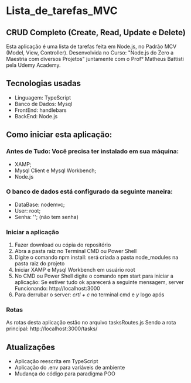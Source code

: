 # Lista_de_tarefas_MVC
## CRUD Completo (Create, Read, Update e Delete)
Esta aplicação é uma lista de tarefas feita em Node.js, no Padrão MCV (Model, View, Controller).
Desenvolvida no Curso: "Node.js do Zero a Maestria com diversos Projetos" juntamente com o Prof° Matheus Battisti pela Udemy Academy.

## Tecnologias usadas
* Linguagem: TypeScript
* Banco de Dados: Mysql
* FrontEnd: handlebars
* BackEnd: Node.js

## Como iniciar esta aplicação:

### Antes de Tudo: Você precisa ter instalado em sua máquina: 
* XAMP; 
* Mysql Client e Mysql Workbench;
* Node.js

### O banco de dados está configurado da seguinte maneira: 
* DataBase: nodemvc;
* User: root;
* Senha: ''; (não tem senha) 

### Iniciar a aplicação
1. Fazer download ou cópia do repositório
2. Abra a pasta raiz no Terminal CMD ou Power Shell
3. Digite o comando npm install: será criada a pasta node_modules na pasta raiz do projeto
4. Iniciar XAMP e Mysql Workbench em usuário root 
5. No CMD ou Power Shell digite o comando npm start para iniciar a aplicação: Se estiver tudo ok aparecerá a seguinte mensagem, server Funcionando: http://localhost:3000
6. Para derrubar o server: *crtl + c* no terminal cmd e *y* logo após

### Rotas
As rotas desta aplicação estão no arquivo tasksRoutes.js
Sendo a rota principal: http://localhost:3000/tasks/

## Atualizações
* Aplicação reescrita em TypeScript
* Aplicação do .env para variáveis de ambiente
* Mudança do código para paradigma POO
